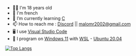 - 👨‍💻 I'm 18 years old
- 🥖 I'm french
- 📖 I’m currently learning [C](https://en.wikipedia.org/wiki/C_(programming_language))
- 📫 How to reach me : [Discord](https://discord.com/users/361595963812478976) || [malomr2002@gmail.com](mailto:malomr2002@gmail.com)
- 🖥️ I use [Visual Studio Code](https://code.visualstudio.com)
- 🐧 I program on [Windows 11](https://www.microsoft.com/fr-fr/windows/windows-11) with [WSL](https://en.wikipedia.org/wiki/Windows_Subsystem_for_Linux) - [Ubuntu 20.04](https://www.ubuntu-fr.org/)


[![Top Langs](https://github-readme-stats.vercel.app/api/top-langs/?username=MaloDaHood&theme=tokyonight&langs_count=3&hide=Makefile)](https://github.com/anuraghazra/github-readme-stats)

